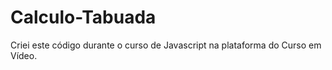 # Calculo-Tabuada
 Criei este código durante o curso de Javascript na plataforma do Curso em Vídeo.
